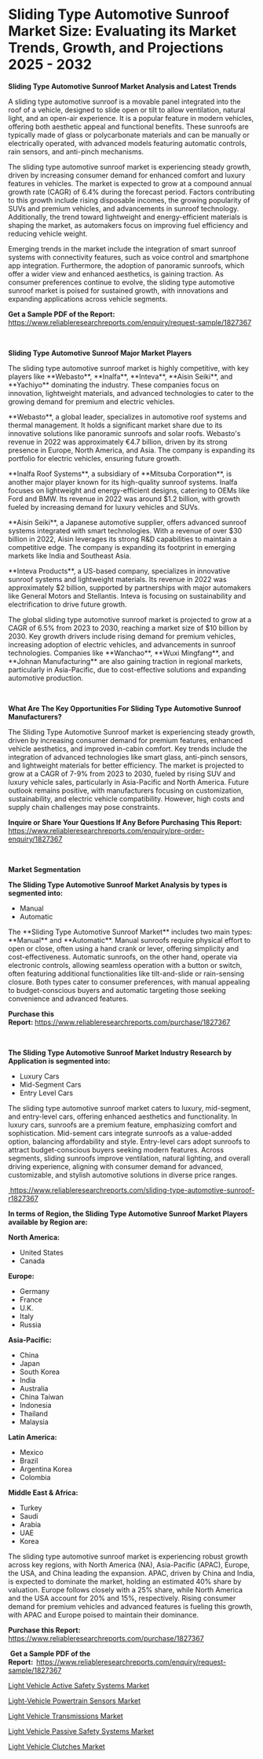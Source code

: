 <p><h1>Sliding Type Automotive Sunroof Market Size: Evaluating its Market Trends, Growth, and Projections 2025 - 2032</h1></p><p><strong>Sliding Type Automotive Sunroof Market Analysis and Latest Trends</strong></p>
<p><p>A sliding type automotive sunroof is a movable panel integrated into the roof of a vehicle, designed to slide open or tilt to allow ventilation, natural light, and an open-air experience. It is a popular feature in modern vehicles, offering both aesthetic appeal and functional benefits. These sunroofs are typically made of glass or polycarbonate materials and can be manually or electrically operated, with advanced models featuring automatic controls, rain sensors, and anti-pinch mechanisms.</p><p>The sliding type automotive sunroof market is experiencing steady growth, driven by increasing consumer demand for enhanced comfort and luxury features in vehicles. The market is expected to grow at a compound annual growth rate (CAGR) of 6.4% during the forecast period. Factors contributing to this growth include rising disposable incomes, the growing popularity of SUVs and premium vehicles, and advancements in sunroof technology. Additionally, the trend toward lightweight and energy-efficient materials is shaping the market, as automakers focus on improving fuel efficiency and reducing vehicle weight.</p><p>Emerging trends in the market include the integration of smart sunroof systems with connectivity features, such as voice control and smartphone app integration. Furthermore, the adoption of panoramic sunroofs, which offer a wider view and enhanced aesthetics, is gaining traction. As consumer preferences continue to evolve, the sliding type automotive sunroof market is poised for sustained growth, with innovations and expanding applications across vehicle segments.</p></p>
<p><strong>Get a Sample PDF of the Report:&nbsp;</strong> <a href="https://www.reliableresearchreports.com/enquiry/request-sample/1827367?utm_campaign=37&utm_medium=2&utm_source=Github&utm_content=ia&utm_term=23012025&utm_id=sliding-type-automotive-sunroof">https://www.reliableresearchreports.com/enquiry/request-sample/1827367</a></p>
<p>&nbsp;</p>
<p><strong>Sliding Type Automotive Sunroof Major Market Players</strong></p>
<p><p>The sliding type automotive sunroof market is highly competitive, with key players like **Webasto**, **Inalfa**, **Inteva**, **Aisin Seiki**, and **Yachiyo** dominating the industry. These companies focus on innovation, lightweight materials, and advanced technologies to cater to the growing demand for premium and electric vehicles.</p><p>**Webasto**, a global leader, specializes in automotive roof systems and thermal management. It holds a significant market share due to its innovative solutions like panoramic sunroofs and solar roofs. Webasto's revenue in 2022 was approximately €4.7 billion, driven by its strong presence in Europe, North America, and Asia. The company is expanding its portfolio for electric vehicles, ensuring future growth.</p><p>**Inalfa Roof Systems**, a subsidiary of **Mitsuba Corporation**, is another major player known for its high-quality sunroof systems. Inalfa focuses on lightweight and energy-efficient designs, catering to OEMs like Ford and BMW. Its revenue in 2022 was around $1.2 billion, with growth fueled by increasing demand for luxury vehicles and SUVs.</p><p>**Aisin Seiki**, a Japanese automotive supplier, offers advanced sunroof systems integrated with smart technologies. With a revenue of over $30 billion in 2022, Aisin leverages its strong R&D capabilities to maintain a competitive edge. The company is expanding its footprint in emerging markets like India and Southeast Asia.</p><p>**Inteva Products**, a US-based company, specializes in innovative sunroof systems and lightweight materials. Its revenue in 2022 was approximately $2 billion, supported by partnerships with major automakers like General Motors and Stellantis. Inteva is focusing on sustainability and electrification to drive future growth.</p><p>The global sliding type automotive sunroof market is projected to grow at a CAGR of 6.5% from 2023 to 2030, reaching a market size of $10 billion by 2030. Key growth drivers include rising demand for premium vehicles, increasing adoption of electric vehicles, and advancements in sunroof technologies. Companies like **Wanchao**, **Wuxi Mingfang**, and **Johnan Manufacturing** are also gaining traction in regional markets, particularly in Asia-Pacific, due to cost-effective solutions and expanding automotive production.</p></p>
<p>&nbsp;</p>
<p><strong>What Are The Key Opportunities For Sliding Type Automotive Sunroof Manufacturers?</strong></p>
<p><p>The Sliding Type Automotive Sunroof market is experiencing steady growth, driven by increasing consumer demand for premium features, enhanced vehicle aesthetics, and improved in-cabin comfort. Key trends include the integration of advanced technologies like smart glass, anti-pinch sensors, and lightweight materials for better efficiency. The market is projected to grow at a CAGR of 7-9% from 2023 to 2030, fueled by rising SUV and luxury vehicle sales, particularly in Asia-Pacific and North America. Future outlook remains positive, with manufacturers focusing on customization, sustainability, and electric vehicle compatibility. However, high costs and supply chain challenges may pose constraints.</p></p>
<p><strong>Inquire or Share Your Questions If Any Before Purchasing This Report:</strong> <a href="https://www.reliableresearchreports.com/enquiry/pre-order-enquiry/1827367?utm_campaign=37&utm_medium=2&utm_source=Github&utm_content=ia&utm_term=23012025&utm_id=sliding-type-automotive-sunroof">https://www.reliableresearchreports.com/enquiry/pre-order-enquiry/1827367</a></p>
<p>&nbsp;</p>
<p><strong>Market Segmentation</strong></p>
<p><strong>The Sliding Type Automotive Sunroof Market Analysis by types is segmented into:</strong></p>
<p><ul><li>Manual</li><li>Automatic</li></ul></p>
<p><p>The **Sliding Type Automotive Sunroof Market** includes two main types: **Manual** and **Automatic**. Manual sunroofs require physical effort to open or close, often using a hand crank or lever, offering simplicity and cost-effectiveness. Automatic sunroofs, on the other hand, operate via electronic controls, allowing seamless operation with a button or switch, often featuring additional functionalities like tilt-and-slide or rain-sensing closure. Both types cater to consumer preferences, with manual appealing to budget-conscious buyers and automatic targeting those seeking convenience and advanced features.</p></p>
<p><strong>Purchase this Report:&nbsp;</strong><a href="https://www.reliableresearchreports.com/purchase/1827367?utm_campaign=37&utm_medium=2&utm_source=Github&utm_content=ia&utm_term=23012025&utm_id=sliding-type-automotive-sunroof">https://www.reliableresearchreports.com/purchase/1827367</a></p>
<p>&nbsp;</p>
<p><strong>The Sliding Type Automotive Sunroof Market Industry Research by Application is segmented into:</strong></p>
<p><ul><li>Luxury Cars</li><li>Mid-Segment Cars</li><li>Entry Level Cars</li></ul></p>
<p><p>The sliding type automotive sunroof market caters to luxury, mid-segment, and entry-level cars, offering enhanced aesthetics and functionality. In luxury cars, sunroofs are a premium feature, emphasizing comfort and sophistication. Mid-sement cars integrate sunroofs as a value-added option, balancing affordability and style. Entry-level cars adopt sunroofs to attract budget-conscious buyers seeking modern features. Across segments, sliding sunroofs improve ventilation, natural lighting, and overall driving experience, aligning with consumer demand for advanced, customizable, and stylish automotive solutions in diverse price ranges.</p></p>
<p><a href="https://www.reliableresearchreports.com/sliding-type-automotive-sunroof-r1827367?utm_campaign=37&utm_medium=2&utm_source=Github&utm_content=ia&utm_term=23012025&utm_id=sliding-type-automotive-sunroof">&nbsp;https://www.reliableresearchreports.com/sliding-type-automotive-sunroof-r1827367</a></p>
<p><strong>In terms of Region, the Sliding Type Automotive Sunroof Market Players available by Region are:</strong></p>
<p>
    <p> <strong> North America: </strong>
        <ul>
            <li>United States</li>
            <li>Canada</li>
        </ul>
        </p> 
    <p> <strong> Europe: </strong>
        <ul>
            <li>Germany</li>
            <li>France</li>
            <li>U.K.</li>
            <li>Italy</li>
            <li>Russia</li>
        </ul>
        </p> 
    <p> <strong> Asia-Pacific: </strong>
        <ul>
            <li>China</li>
            <li>Japan</li>
            <li>South Korea</li>
            <li>India</li>
            <li>Australia</li>
            <li>China Taiwan</li>
            <li>Indonesia</li>
            <li>Thailand</li>
            <li>Malaysia</li>
        </ul>
        </p> 
    <p> <strong> Latin America: </strong>
        <ul>
            <li>Mexico</li>
            <li>Brazil</li>
            <li>Argentina Korea</li>
            <li>Colombia</li>
        </ul>
        </p> 
    <p> <strong> Middle East & Africa: </strong>
        <ul>
            <li>Turkey</li>
            <li>Saudi</li>
            <li>Arabia</li>
            <li>UAE</li>
            <li>Korea</li>
        </ul>
    </p>
    </p>
<p><p>The sliding type automotive sunroof market is experiencing robust growth across key regions, with North America (NA), Asia-Pacific (APAC), Europe, the USA, and China leading the expansion. APAC, driven by China and India, is expected to dominate the market, holding an estimated 40% share by valuation. Europe follows closely with a 25% share, while North America and the USA account for 20% and 15%, respectively. Rising consumer demand for premium vehicles and advanced features is fueling this growth, with APAC and Europe poised to maintain their dominance.</p></p>
<p><strong>Purchase this Report: </strong><a href="https://www.reliableresearchreports.com/purchase/1827367?utm_campaign=37&utm_medium=2&utm_source=Github&utm_content=ia&utm_term=23012025&utm_id=sliding-type-automotive-sunroof">https://www.reliableresearchreports.com/purchase/1827367</a></p>
<p>&nbsp;<strong>Get a Sample PDF of the Report:&nbsp;&nbsp;</strong><a href="https://www.reliableresearchreports.com/enquiry/request-sample/1827367?utm_campaign=37&utm_medium=2&utm_source=Github&utm_content=ia&utm_term=23012025&utm_id=sliding-type-automotive-sunroof">https://www.reliableresearchreports.com/enquiry/request-sample/1827367</a></p>
<p><strong></strong></p>
<p><p><a href="https://github.com/maclarensidney/Market-Research-Report-List-1/blob/main/light-vehicle-active-safety-systems-market.md?utm_campaign=37&utm_medium=2&utm_source=Github&utm_content=ia&utm_term=23012025&utm_id=sliding-type-automotive-sunroof">Light Vehicle Active Safety Systems Market</a></p><p><a href="https://github.com/joannesouthgate/Market-Research-Report-List-5/blob/main/light-vehicle-powertrain-sensors-market.md?utm_campaign=37&utm_medium=2&utm_source=Github&utm_content=ia&utm_term=23012025&utm_id=sliding-type-automotive-sunroof">Light-Vehicle Powertrain Sensors Market</a></p><p><a href="https://github.com/wwwkeltoum/Market-Research-Report-List-5/blob/main/light-vehicle-transmissions-market.md?utm_campaign=37&utm_medium=2&utm_source=Github&utm_content=ia&utm_term=23012025&utm_id=sliding-type-automotive-sunroof">Light Vehicle Transmissions Market</a></p><p><a href="https://github.com/glazierjean530/Market-Research-Report-List-1/blob/main/light-vehicle-passive-safety-systems-market.md?utm_campaign=37&utm_medium=2&utm_source=Github&utm_content=ia&utm_term=23012025&utm_id=sliding-type-automotive-sunroof">Light Vehicle Passive Safety Systems Market</a></p><p><a href="https://github.com/DianaWilson796/Market-Research-Report-List-1/blob/main/light-vehicle-clutches-market.md?utm_campaign=37&utm_medium=2&utm_source=Github&utm_content=ia&utm_term=23012025&utm_id=sliding-type-automotive-sunroof">Light Vehicle Clutches Market</a></p></p>